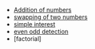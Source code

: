 - [Addition of numbers](./addition_of_numbers.java)
- [swapping of two numbers](./swapping_variables.java)
- [simple interest]()
- [even odd detection]()
- [factorial]